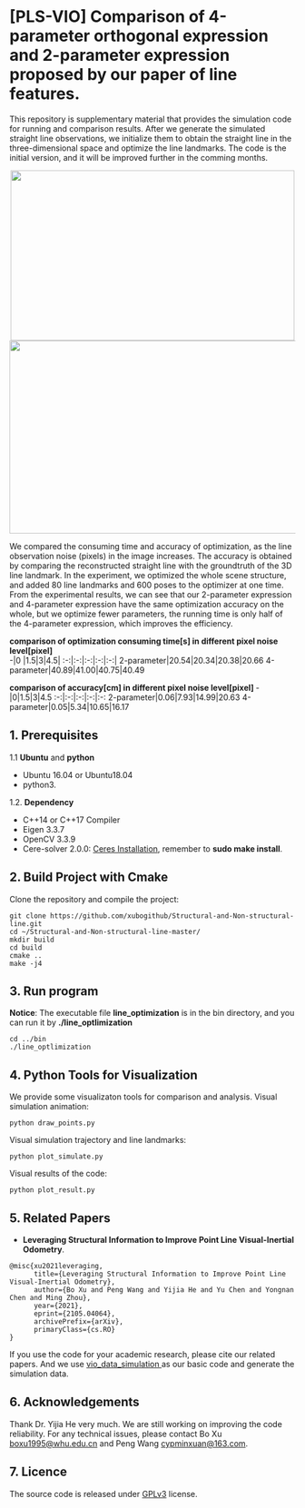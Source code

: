 # [PLS-VIO] Comparison of 4-parameter orthogonal expression and 2-parameter expression proposed by our paper of line features.
This repository is supplementary material that provides the simulation code for running and comparison results. After we generate the simulated straight line observations, we initialize them to obtain the straight line in the three-dimensional space and optimize the  line landmarks. The code is the initial version, and it will be improved further in the comming months.

<div align=center><img width="500" height="300" src="https://github.com/xubogithub/Structural-and-Non-structural-line/blob/master/bin/demo/simulate_line.gif"/></div>

<div align=center><img width="640" height="340" src="https://github.com/xubogithub/Structural-and-Non-structural-line/blob/master/bin/demo/simulate_line.png"/></div>



We compared the consuming time and accuracy of optimization, as the line observation noise (pixels) in the image increases. The accuracy is obtained by comparing the reconstructed straight line with the groundtruth of the 3D line landmark. In the experiment, we optimized the whole scene structure, and added 80 line landmarks and 600 poses to the optimizer at one time. From the experimental results, we can see that our 2-parameter expression and 4-parameter expression have the same optimization accuracy on the whole, but we optimize fewer parameters, the running time is only half of the 4-parameter expression, which improves the efficiency.

**</center> comparison of optimization consuming time[s] in different pixel noise level[pixel] </center>**  
 -|0 |1.5|3|4.5|
  :-:|:-:|:-:|:-:|:-:|
  2-parameter|20.54|20.34|20.38|20.66
  4-parameter|40.89|41.00|40.75|40.49
    
**</center> comparison of accuracy[cm] in different pixel noise level[pixel] </center>**
-|0|1.5|3|4.5
:-:|:-:|:-:|:-:|:-:
 2-parameter|0.06|7.93|14.99|20.63
4-parameter|0.05|5.34|10.65|16.17

## 1. Prerequisites
1.1 **Ubuntu** and **python**

* Ubuntu 16.04 or Ubuntu18.04
* python3.

1.2. **Dependency**

* C++14 or C++17 Compiler 
* Eigen 3.3.7
* OpenCV 3.3.9 
* Cere-solver 2.0.0: [Ceres Installation](http://ceres-solver.org/installation.html), remember to **sudo make install**.

## 2. Build Project with Cmake
Clone the repository and compile the project:
```
git clone https://github.com/xubogithub/Structural-and-Non-structural-line.git
cd ~/Structural-and-Non-structural-line-master/
mkdir build
cd build
cmake ..
make -j4
```
## 3. Run program
**Notice**: The executable file **line_optimization** is in the bin directory, and you can run it by **./line_optlimization**

```
cd ../bin
./line_optlimization
```
## 4. Python Tools for Visualization
We provide some visualizaton tools for comparison and analysis.
Visual simulation animation:
```
python draw_points.py
```
Visual simulation trajectory and line landmarks:
```
python plot_simulate.py
```
Visual results of the code:
```
python plot_result.py
```
## 5. Related Papers

- **Leveraging Structural Information to Improve Point Line Visual-Inertial Odometry**.
```
@misc{xu2021leveraging,
      title={Leveraging Structural Information to Improve Point Line Visual-Inertial Odometry}, 
      author={Bo Xu and Peng Wang and Yijia He and Yu Chen and Yongnan Chen and Ming Zhou},
      year={2021},
      eprint={2105.04064},
      archivePrefix={arXiv},
      primaryClass={cs.RO}
}
```
If you use the code for your academic research, please cite our related papers. And we use [vio_data_simulation ](https://github.com/HeYijia/vio_data_simulation.git) as our basic code and generate the simulation data.

## 6. Acknowledgements

Thank Dr. Yijia He very much. We are still working on improving the code reliability. For any technical issues, please contact Bo Xu boxu1995@whu.edu.cn and Peng Wang cypminxuan@163.com.

## 7. Licence
The source code is released under [GPLv3](http://www.gnu.org/licenses/) license.
